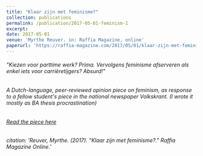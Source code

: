 ```yaml
---
title: "Klaar zijn met feminisme?"
collection: publications
permalink: /publication/2017-05-01-feminism-1
excerpt: 
date: 2017-05-01
venue: 'Myrthe Reuver. in: Raffia Magazine, online'
paperurl: 'https://raffia-magazine.com/2017/05/01/klaar-zijn-met-feminisme/'
---
```


###### "Kiezen voor parttime werk? Prima. Vervolgens feminisme afserveren als enkel iets voor carrièretijgers? Absurd!"

###### A Dutch-language, peer-reviewed opinion piece on feminism, as response to a fellow student's piece in the national newspaper Volkskrant. (I wrote it mostly as BA thesis procrastination)

###### [Read the piece here](https://raffia-magazine.com/2017/05/01/klaar-zijn-met-feminisme/)

###### citation: 'Reuver, Myrthe. (2017). &quot;Klaar zijn met feminisme?.&quot; <i>Raffia Magazine Online</i>.'





